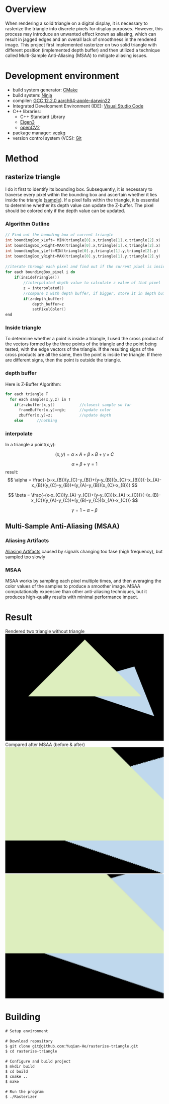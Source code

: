 # Overview
When rendering a solid triangle on a digital display, it is necessary to rasterize the triangle into discrete pixels for display purposes. However, this process may introduce an unwanted effect known as aliasing, which can result in jagged edges and an overall lack of smoothness in the rendered image. This project first implemented rasterizer on two solid triangle with different position (implemented depth buffer) and then utilized a technique called Multi-Sample Anti-Aliasing (MSAA) to mitigate aliasing issues.

# Development environment
- build system generator: [CMake](https://cmake.org/)
- build system: [Ninja](https://ninja-build.org/)
- compiler: [GCC 12.2.0 aarch64-apple-darwin22](https://linux.die.net/man/1/gcc)
- Integrated Development Environment (IDE): [Visual Studio Code](https://code.visualstudio.com/) 
- C++ libraries:
  - C++ Standard Library
  - [Eigen3](https://eigen.tuxfamily.org/index.php?title=Main_Page)
  - [openCV2](https://opencv.org/)
- package manager: [vcpkg](https://github.com/Microsoft/vcpkg)
- version control system (VCS): [Git](https://git-scm.com/)

# Method
## rasterize triangle
I do it first to identify its bounding box. Subsequently, it is necessary to traverse every pixel within the bounding box and ascertain whether it lies inside the triangle ([sample](https://graphics32.github.io/Docs/Additional%20Topics/Sampling%20and%20Rasterization.htm)). If a pixel falls within the triangle, it is essential to determine whether its depth value can update the Z-buffer. The pixel should be colored only if the depth value can be updated. 
### Algorithm Outline

```c++
// Find out the bounding box of current triangle
int boundingBox_xLeft= MIN(triangle[0].x,triangle[1].x,triangle[2].x)
int boundingBox_xRight=MAX(triangle[0].x,triangle[1].x,triangle[2].x)
int boundingBox_yLeft=MIN(triangle[0].y,triangle[1].y,triangle[2].y)
int boundingBox_yRight=MAX(triangle[0].y,triangle[1].y,triangle[2].y)

//iterate through each pixel and find out if the current pixel is inside the triangle 
for each boundingBox_pixel i do
    if(insideTriangle())
        //interpolated depth value to calculate z value of that pixel
        z = interpolated()
        //compare z with depth buffer, if bigger, store it in depth buffer and color the pixel
        if(z>depth_buffer)
            depth_buffer=z
            setPixelColor()
end
```

### Inside triangle
To determine whether a point is inside a triangle, I used the cross product of the vectors formed by the three points of the triangle and the point being tested, with the edge vectors of the triangle. If the resulting signs of the cross products are all the same, then the point is inside the triangle. If there are different signs, then the point is outside the triangle.

### depth buffer
Here is Z-Buffer Algorithm:

```c++
for each triangle T 
  for each sample(x,y,z) in T
    if(z<zbuffer[x,y])           //closest sample so far 
      frameBuffer[x,y]=rgb;      //update color
      zbuffer[x,y]=z;            //update depth
    else      //nothing
```

### interpolate
In a triangle a point(x,y):

$$
(x,y)=\alpha \times A + \beta \times B + \gamma \times C
$$

$$
\alpha + \beta + \gamma = 1
$$
result:
$$
\alpha = \frac{-(x-x_{B})(y_{C}-y_{B})+(y-y_{B})(x_{C}-x_{B})}{-(x_{A}-x_{B})(y_{C}-y_{B})+(y_{A}-y_{B})(x_{C}-x_{B})}
$$

$$
\beta = \frac{-(x-x_{C})(y_{A}-y_{C})+(y-y_{C})(x_{A}-x_{C})}{-(x_{B}-x_{C})(y_{A}-y_{C})+(y_{B}-y_{C})(x_{A}-x_{C})}
$$

$$
\gamma = 1- \alpha - \beta
$$

## Multi-Sample Anti-Aliasing (MSAA)
### Aliasing Artifacts
[Aliasing Artifacts](https://education.siggraph.org/static/HyperGraph/aliasing/alias2a.htm#:~:text=The%20errors%20caused%20by%20aliasing,fine%20detail%2C%20and%20disintegrating%20textures.) caused by signals changing too fase (high frequency), but sampled too slowly
### MSAA
MSAA works by sampling each pixel multiple times, and then averaging the color values of the samples to produce a smoother image. MSAA computationally expensive than other anti-aliasing techniques, but it produces high-quality results with minimal performance impact.

# Result
Rendered two triangle without triangle
![](assets/render%20two%20triangle.png)
Compared after MSAA (before & after)
![](assets/beforeMSAA.png) ![](assets/afterMSAA.png)

# Building

```
# Setup environment 

# Download repository
$ git clone git@github.com:Yuqian-He/rasterize-triangle.git
$ cd rasterize-triangle

# Configure and build project
$ mkdir build
$ cd build
$ cmake .. 
$ make

# Run the program
$ ./Rasterizer
```



